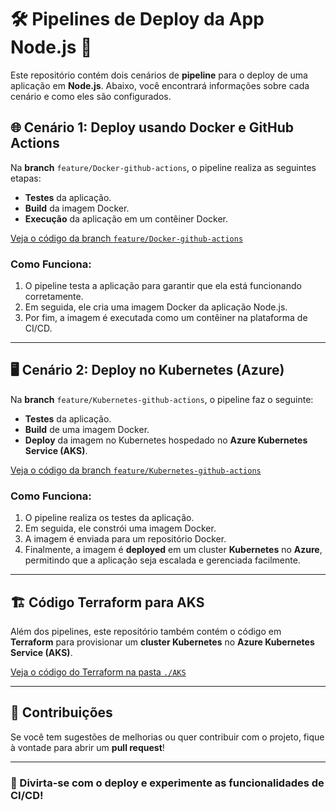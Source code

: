 # 🛠️ Pipelines de Deploy da App Node.js 🚀

Este repositório contém dois cenários de **pipeline** para o deploy de uma aplicação em **Node.js**. Abaixo, você encontrará informações sobre cada cenário e como eles são configurados.

## 🌐 Cenário 1: Deploy usando Docker e GitHub Actions
Na **branch** `feature/Docker-github-actions`, o pipeline realiza as seguintes etapas:
- **Testes** da aplicação.
- **Build** da imagem Docker.
- **Execução** da aplicação em um contêiner Docker.

[Veja o código da branch `feature/Docker-github-actions`](https://github.com/CASTROJR/github-cicd-app-base/tree/feature/Docker-github-actions)

### Como Funciona:
1. O pipeline testa a aplicação para garantir que ela está funcionando corretamente.
2. Em seguida, ele cria uma imagem Docker da aplicação Node.js.
3. Por fim, a imagem é executada como um contêiner na plataforma de CI/CD.

---

## 🖥️ Cenário 2: Deploy no Kubernetes (Azure)
Na **branch** `feature/Kubernetes-github-actions`, o pipeline faz o seguinte:
- **Testes** da aplicação.
- **Build** de uma imagem Docker.
- **Deploy** da imagem no Kubernetes hospedado no **Azure Kubernetes Service (AKS)**.

[Veja o código da branch `feature/Kubernetes-github-actions`](https://github.com/CASTROJR/github-cicd-app-base/tree/feature/Kubernetes-github-actions)

### Como Funciona:
1. O pipeline realiza os testes da aplicação.
2. Em seguida, ele constrói uma imagem Docker.
3. A imagem é enviada para um repositório Docker.
4. Finalmente, a imagem é **deployed** em um cluster **Kubernetes** no **Azure**, permitindo que a aplicação seja escalada e gerenciada facilmente.

---

## 🏗️ Código Terraform para AKS
Além dos pipelines, este repositório também contém o código em **Terraform** para provisionar um **cluster Kubernetes** no **Azure Kubernetes Service (AKS)**.

[Veja o código do Terraform na pasta `./AKS`](./AKS/README.md)

---

## 📝 Contribuições
Se você tem sugestões de melhorias ou quer contribuir com o projeto, fique à vontade para abrir um **pull request**!

---

### 🎉 Divirta-se com o deploy e experimente as funcionalidades de CI/CD!